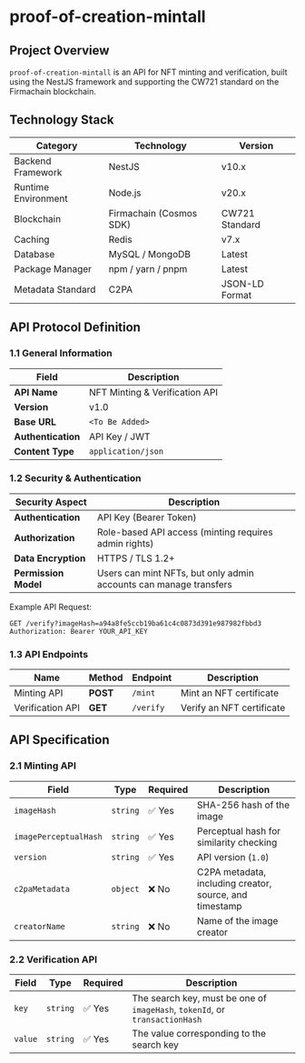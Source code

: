 # proof-of-creation-mintall

## Project Overview

`proof-of-creation-mintall` is an API for NFT minting and verification, built using the NestJS framework and supporting the CW721 standard on the Firmachain blockchain.

## Technology Stack

| Category | Technology | Version |
| --- | --- | --- |
| Backend Framework | NestJS | v10.x |
| Runtime Environment | Node.js | v20.x |
| Blockchain | Firmachain (Cosmos SDK) | CW721 Standard |
| Caching | Redis | v7.x |
| Database | MySQL / MongoDB | Latest |
| Package Manager | npm / yarn / pnpm | Latest |
| Metadata Standard | C2PA | JSON-LD Format |

## API Protocol Definition

### 1.1 General Information

| Field | Description |
| --- | --- |
| **API Name** | NFT Minting & Verification API |
| **Version** | v1.0 |
| **Base URL** | `<To Be Added>` |
| **Authentication** | API Key / JWT |
| **Content Type** | `application/json` |

### 1.2 Security & Authentication

| Security Aspect | Description |
| --- | --- |
| **Authentication** | API Key (Bearer Token) |
| **Authorization** | Role-based API access (minting requires admin rights) |
| **Data Encryption** | HTTPS / TLS 1.2+ |
| **Permission Model** | Users can mint NFTs, but only admin accounts can manage transfers |

Example API Request:

```
GET /verify?imageHash=a94a8fe5ccb19ba61c4c0873d391e987982fbbd3
Authorization: Bearer YOUR_API_KEY
```

### 1.3 API Endpoints

| Name | Method | Endpoint | Description |
| --- | --- | --- | --- |
| Minting API | **POST** | `/mint` | Mint an NFT certificate |
| Verification API | **GET** | `/verify` | Verify an NFT certificate |

## API Specification

### 2.1 Minting API

| Field | Type | Required | Description |
| --- | --- | --- | --- |
| `imageHash` | `string` | ✅ Yes | SHA-256 hash of the image |
| `imagePerceptualHash` | `string` | ✅ Yes | Perceptual hash for similarity checking |
| `version` | `string` | ✅ Yes | API version (`1.0`) |
| `c2paMetadata` | `object` | ❌ No | C2PA metadata, including creator, source, and timestamp |
| `creatorName` | `string` | ❌ No | Name of the image creator |

### 2.2 Verification API

| Field | Type | Required | Description |
| --- | --- | --- | --- |
| `key` | `string` | ✅ Yes | The search key, must be one of `imageHash`, `tokenId`, or `transactionHash` |
| `value` | `string` | ✅ Yes | The value corresponding to the search key |
